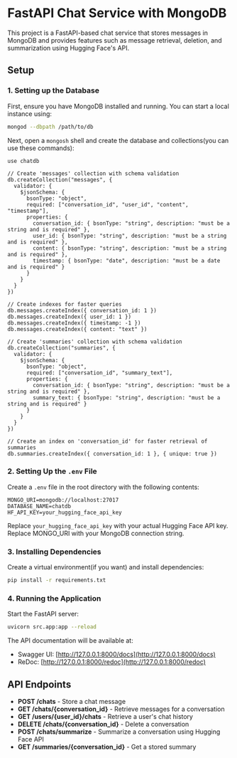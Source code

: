 # FastAPI Chat Service with MongoDB

This project is a FastAPI-based chat service that stores messages in MongoDB and provides features such as message retrieval, deletion, and summarization using Hugging Face's API.

## Setup

### 1. Setting up the Database

First, ensure you have MongoDB installed and running. You can start a local instance using:

```sh
mongod --dbpath /path/to/db
```

Next, open a `mongosh` shell and create the database and collections(you can use these commands):

```
use chatdb

// Create 'messages' collection with schema validation
db.createCollection("messages", {
  validator: {
    $jsonSchema: {
      bsonType: "object",
      required: ["conversation_id", "user_id", "content", "timestamp"],
      properties: {
        conversation_id: { bsonType: "string", description: "must be a string and is required" },
        user_id: { bsonType: "string", description: "must be a string and is required" },
        content: { bsonType: "string", description: "must be a string and is required" },
        timestamp: { bsonType: "date", description: "must be a date and is required" }
      }
    }
  }
})

// Create indexes for faster queries
db.messages.createIndex({ conversation_id: 1 })  
db.messages.createIndex({ user_id: 1 })         
db.messages.createIndex({ timestamp: -1 })      
db.messages.createIndex({ content: "text" })    

// Create 'summaries' collection with schema validation
db.createCollection("summaries", {
  validator: {
    $jsonSchema: {
      bsonType: "object",
      required: ["conversation_id", "summary_text"],
      properties: {
        conversation_id: { bsonType: "string", description: "must be a string and is required" },
        summary_text: { bsonType: "string", description: "must be a string and is required" }
      }
    }
  }
})

// Create an index on 'conversation_id' for faster retrieval of summaries
db.summaries.createIndex({ conversation_id: 1 }, { unique: true })  
```

### 2. Setting Up the `.env` File

Create a `.env` file in the root directory with the following contents:

```
MONGO_URI=mongodb://localhost:27017
DATABASE_NAME=chatdb
HF_API_KEY=your_hugging_face_api_key
```

Replace `your_hugging_face_api_key` with your actual Hugging Face API key.
Replace MONGO_URI with your MongoDB connection string.

### 3. Installing Dependencies

Create a virtual environment(if you want) and install dependencies:

```sh
pip install -r requirements.txt
```

### 4. Running the Application

Start the FastAPI server:

```sh
uvicorn src.app:app --reload
```

The API documentation will be available at:

- Swagger UI: [http://127.0.0.1:8000/docs](http://127.0.0.1:8000/docs)
- ReDoc: [http://127.0.0.1:8000/redoc](http://127.0.0.1:8000/redoc)

## API Endpoints

- **POST /chats** - Store a chat message
- **GET /chats/{conversation_id}** - Retrieve messages for a conversation
- **GET /users/{user_id}/chats** - Retrieve a user's chat history
- **DELETE /chats/{conversation_id}** - Delete a conversation
- **POST /chats/summarize** - Summarize a conversation using Hugging Face API
- **GET /summaries/{conversation_id}** - Get a stored summary

